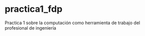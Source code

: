 # practica1_fdp
Practica 1 sobre la computación como herramienta de trabajo del profesional de ingeniería
